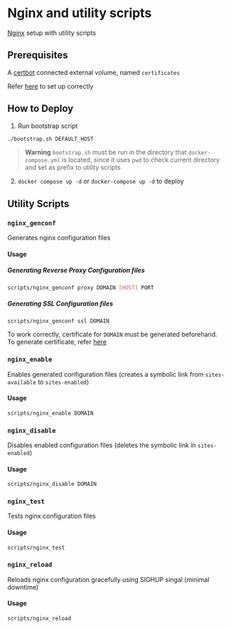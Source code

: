 # Nginx and utility scripts
[Nginx](https://nginx.org) setup with utility scripts

## Prerequisites
A [certbot](https://certbot.eff.org/) connected external volume, named `certificates`

Refer [here](https://github.com/maxswjeon/certbot-setup) to set up correctly

## How to Deploy
1. Run bootstrap script
  ```bash
  ./bootstrap.sh DEFAULT_HOST
  ```
  > **Warning**
  > `bootstrap.sh` must be run in the directory that `docker-compose.yml` is located, since it uses `pwd` to check current directory and set as prefix to utility scripts

2. `docker compose up -d` or `docker-compose up -d` to deploy

## Utility Scripts
### `nginx_genconf`
Generates nginx configuration files

#### Usage
##### Generating Reverse Proxy Configuration files
```bash
scripts/nginx_genconf proxy DOMAIN [HOST] PORT
```

##### Generating SSL Configuration files
```bash
scripts/nginx_genconf ssl DOMAIN
```

To work correctly, certificate for `DOMAIN` must be generated beforehand.  
To generate certificate, refer [here](https://github.com/maxswjeon/certbot-setup)

### `nginx_enable`
Enables generated configuration files (creates a symbolic link from `sites-available` to `sites-enabled`)

#### Usage
```bash
scripts/nginx_enable DOMAIN
```

### `nginx_disable`
Disables enabled configuration files (deletes the symbolic link in `sites-enabled`)

#### Usage
```bash
scripts/nginx_disable DOMAIN
```

### `nginx_test`
Tests nginx configuration files

#### Usage
```bash
scripts/nginx_test
```

### `nginx_reload`
Reloads nginx configuration gracefully using SIGHUP singal (minimal downtime)  

#### Usage
```bash
scripts/nginx_reload
```


